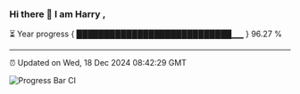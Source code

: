 ### Hi there 👋 I am Harry , 

⏳ Year progress { ████████████████████████████▁▁ } 96.27 %

---

⏰ Updated on Wed, 18 Dec 2024 08:42:29 GMT

![Progress Bar CI](https://github.com/duykhang68/duykhang68/workflows/Progress%20Bar%20CI/badge.svg)
